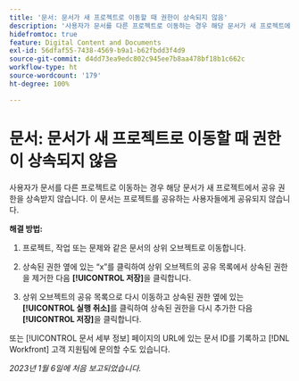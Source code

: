 ```yaml
---
title: '문서: 문서가 새 프로젝트로 이동할 때 권한이 상속되지 않음'
description: '사용자가 문서를 다른 프로젝트로 이동하는 경우 해당 문서가 새 프로젝트에서 공유 권한을 상속받지 않습니다. 이 문서는 프로젝트를 공유하는 사용자들에게 공유되지 않습니다. '
hidefromtoc: true
feature: Digital Content and Documents
exl-id: 56dfaf55-7438-4569-b9a1-b62fbdd3f4d9
source-git-commit: d4dd73ea9edc802c945ee7b8aa478bf18b1c662c
workflow-type: ht
source-wordcount: '179'
ht-degree: 100%

---
```


# 문서: 문서가 새 프로젝트로 이동할 때 권한이 상속되지 않음

<!-- This Known Issue is on the TOC for both Workfront and Workfront Proof-->

<!--Won't fix tab: Valid issue, won't fix.-->

사용자가 문서를 다른 프로젝트로 이동하는 경우 해당 문서가 새 프로젝트에서 공유 권한을 상속받지 않습니다. 이 문서는 프로젝트를 공유하는 사용자들에게 공유되지 않습니다.

**해결 방법:**

1. 프로젝트, 작업 또는 문제와 같은 문서의 상위 오브젝트로 이동합니다.

1. 상속된 권한 옆에 있는 “x”를 클릭하여 상위 오브젝트의 공유 목록에서 상속된 권한을 제거한 다음 **[!UICONTROL 저장]**&#x200B;을 클릭합니다.

1. 상위 오브젝트의 공유 목록으로 다시 이동하고 상속된 권한 옆에 있는 **[!UICONTROL 실행 취소]**&#x200B;를 클릭하여 상속된 권한을 다시 추가한 다음 **[!UICONTROL 저장]**&#x200B;을 클릭합니다.

또는 [!UICONTROL 문서 세부 정보] 페이지의 URL에 있는 문서 ID를 기록하고 [!DNL Workfront] 고객 지원팀에 문의할 수도 있습니다.

_2023년 1월 6일에 처음 보고되었습니다._
